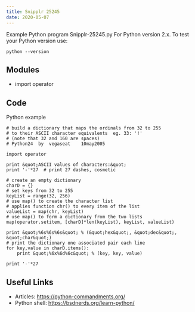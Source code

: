 ```yaml
---
title: Snipplr 25245
date: 2020-05-07
---
```

Example Python program Snipplr-25245.py
For Python version 2.x.
To test your Python version use:

    python --version

## Modules

* import operator

## Code

Python example

    # build a dictionary that maps the ordinals from 32 to 255
    # to their ASCII character equivalents  eg. 33: '!'
    # (note that 32 and 160 are spaces)
    # Python24  by  vegaseat    10may2005
     
    import operator
     
    print &quot;ASCII values of characters:&quot;
    print '-'*27  # print 27 dashes, cosmetic
     
    # create an empty dictionary
    charD = {}
    # set keys from 32 to 255
    keyList = range(32, 256)
    # use map() to create the character list
    # applies function chr() to every item of the list
    valueList = map(chr, keyList)
    # use map() to form a dictionary from the two lists
    map(operator.setitem, [charD]*len(keyList), keyList, valueList)
     
    print &quot;%6s%6s%6s&quot; % (&quot;hex&quot;, &quot;dec&quot;, &quot;char&quot;)
    # print the dictionary one associated pair each line
    for key,value in charD.items():
        print &quot;%6x%6d%6c&quot; % (key, key, value)
     
    print '-'*27

## Useful Links

- Articles: https://python-commandments.org/
- Python shell: https://bsdnerds.org/learn-python/
